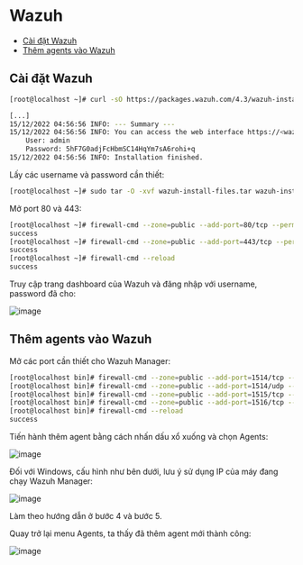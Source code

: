 # Wazuh

* [Cài đặt Wazuh](#installation)
* [Thêm agents vào Wazuh](#agentadding)


## Cài đặt Wazuh

```sh
[root@localhost ~]# curl -sO https://packages.wazuh.com/4.3/wazuh-install.sh && sudo bash ./wazuh-install.sh -a -i

[...]
15/12/2022 04:56:56 INFO: --- Summary ---
15/12/2022 04:56:56 INFO: You can access the web interface https://<wazuh-dashboard-ip>
    User: admin
    Password: 5hF7G0adjFcHbmSC14HqYm7sA6rohi+q
15/12/2022 04:56:56 INFO: Installation finished.
```

Lấy các username và password cần thiết:

```sh
[root@localhost ~]# sudo tar -O -xvf wazuh-install-files.tar wazuh-install-files/wazuh-passwords.txt
```

Mở port 80 và 443:

```sh
[root@localhost ~]# firewall-cmd --zone=public --add-port=80/tcp --permanent
success
[root@localhost ~]# firewall-cmd --zone=public --add-port=443/tcp --permanent
success
[root@localhost ~]# firewall-cmd --reload
success
```

Truy cập trang dashboard của Wazuh và đăng nhập với username, password đã cho:

![image](https://user-images.githubusercontent.com/101538840/207830677-342b485c-3712-4035-a3cc-e239ebfbf2c8.png)

## Thêm agents vào Wazuh

Mở các port cần thiết cho Wazuh Manager:

```sh
[root@localhost bin]# firewall-cmd --zone=public --add-port=1514/tcp --permanent
[root@localhost bin]# firewall-cmd --zone=public --add-port=1514/udp --permanent
[root@localhost bin]# firewall-cmd --zone=public --add-port=1515/tcp --permanent
[root@localhost bin]# firewall-cmd --zone=public --add-port=1516/tcp --permanent
[root@localhost bin]# firewall-cmd --reload
success
```
Tiến hành thêm agent bằng cách nhấn dấu xổ xuống và chọn Agents:

![image](https://user-images.githubusercontent.com/101538840/207831404-7c5fe66d-6d6c-4d54-9a27-944d329331b3.png)

Đối với Windows, cấu hình như bên dưới, lưu ý sử dụng IP của máy đang chạy Wazuh Manager:

![image](https://user-images.githubusercontent.com/101538840/207831695-737a6a9b-3b3f-420c-88ca-25b68fc5cc37.png)

Làm theo hướng dẫn ở bước 4 và bước 5.

Quay trở lại menu Agents, ta thấy đã thêm agent mới thành công:

![image](https://user-images.githubusercontent.com/101538840/207864082-f2e2f41f-e9b0-49f3-bedf-fbc4dd359f49.png)


